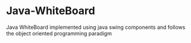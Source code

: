 # Java-WhiteBoard
Java WhiteBoard implemented using java swing components and follows the object oriented programming paradigm
